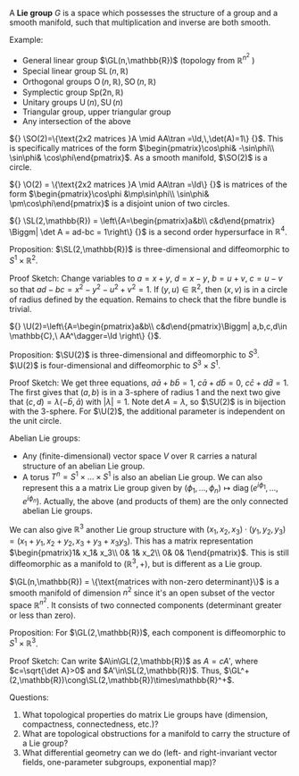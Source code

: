 A **Lie group** $G$ is a space which possesses the structure of a group and a smooth manifold, such that multiplication and inverse are both smooth.

Example:

- General linear group $\GL(n,\mathbb{R})$ (topology from $\mathbb{R}^{n^2}$ )
- Special linear group $\operatorname{SL}(n,\mathbb{R})$
- Orthogonal groups $\operatorname{O}(n,\mathbb{R}),\, \operatorname{SO}(n,\mathbb{R})$
- Symplectic group $\operatorname{Sp(2n,\mathbb{R})}$
- Unitary groups $\operatorname{U}(n), \operatorname{SU}(n)$
- Triangular group, upper triangular group
- Any intersection of the above

${} \SO(2)=\{\text{2x2 matrices }A \mid AA\tran =\Id,\,\det(A)=1\} {}$. This is specifically matrices of the form $\begin{pmatrix}\cos\phi& -\sin\phi\\ \sin\phi& \cos\phi\end{pmatrix}$. As a smooth manifold, $\SO(2)$ is a circle.

${} \O(2) = \{\text{2x2 matrices }A \mid AA\tran =\Id\} {}$ is matrices of the form $\begin{pmatrix}\cos\phi &\mp\sin\phi\\ \sin\phi& \pm\cos\phi\end{pmatrix}$ is a disjoint union of two circles.

${} \SL(2,\mathbb{R}) = \left\{A=\begin{pmatrix}a&b\\ c&d\end{pmatrix} \Biggm| \det A = ad-bc = 1\right\} {}$ is a second order hypersurface in $\mathbb{R}^4$.

Proposition:
$\SL(2,\mathbb{R})$ is three-dimensional and diffeomorphic to $S^1\times\mathbb{R}^2$.

Proof Sketch:
Change variables to $a=x+y,\ d=x-y,\ b=u+v,\ c=u-v$ so that $ad-bc=x^2-y^2-u^2+v^2=1$. If $(y,u)\in\mathbb{R}^2$, then $(x,v)$ is in a circle of radius defined by the equation. Remains to check that the fibre bundle is trivial.

${} \U(2)=\left\{A=\begin{pmatrix}a&b\\ c&d\end{pmatrix}\Biggm| a,b,c,d\in \mathbb{C},\ AA^\dagger=\Id \right\} {}$.

Proposition:
$\SU(2)$ is three-dimensional and diffeomorphic to $S^3$. $\U(2)$ is four-dimensional and diffeomorphic to $S^3\times S^1$.

Proof Sketch:
We get three equations, $a\bar{a}+b\bar{b}=1$, $c\bar{a}+d\bar{b}=0$, $c\bar{c}+d\bar{d}=1$. The first gives that $(a,b)$ is in a 3-sphere of radius 1 and the next two give that $(c,d)=\lambda(-\bar{b},\bar{a})$ with $|\lambda|=1$. Note $\det A = \lambda$, so $\SU(2)$ is in bijection with the 3-sphere. For $\U(2)$, the additional parameter is independent on the unit circle.

Abelian Lie groups:
- Any (finite-dimensional) vector space $V$ over $\mathbb{R}$ carries a natural structure of an abelian Lie group.
- A torus $T^n=S^1\times\dots\times S^1$ is also an abelian Lie group. We can also represent this a a matrix Lie group given by $(\phi_1,\dots,\phi_n)\mapsto \operatorname{diag}(e^{i\phi_1},\dots,e^{i\phi_n})$.
  Actually, the above (and products of them) are the only connected abelian Lie groups.

We can also give $\mathbb{R}^3$ another Lie group structure with ${} (x_1,x_2,x_3)\cdot(y_1,y_2,y_3)=(x_1+y_1,x_2+y_2,x_3+y_3+x_3y_3) {}$. This has a matrix representation $\begin{pmatrix}1& x_1& x_3\\ 0& 1& x_2\\ 0& 0& 1\end{pmatrix}$. This is still diffeomorphic as a manifold to $(\mathbb{R}^3,+)$, but is different as a Lie group.

$\GL(n,\mathbb{R}) = \{\text{matrices with non-zero determinant}\}$ is a smooth manifold of dimension $n^2$ since it's an open subset of the vector space $\mathbb{R}^{n^2}$. It consists of two connected components (determinant greater or less than zero).

Proposition:
For $\GL(2,\mathbb{R})$, each component is diffeomorphic to $S^1\times \mathbb{R}^3$.

Proof Sketch:
Can write $A\in\GL(2,\mathbb{R})$ as $A=cA'$, where $c=\sqrt{\det A}>0$ and $A'\in\SL(2,\mathbb{R})$. Thus, $\GL^+(2,\mathbb{R})\cong\SL(2,\mathbb{R})\times\mathbb{R}^+$.

Questions:
1. What topological properties do matrix Lie groups have (dimension, compactness, connectedness, etc.)?
2. What are topological obstructions for a manifold to carry the structure of a Lie group?
3. What differential geometry can we do (left- and right-invariant vector fields, one-parameter subgroups, exponential map)?
